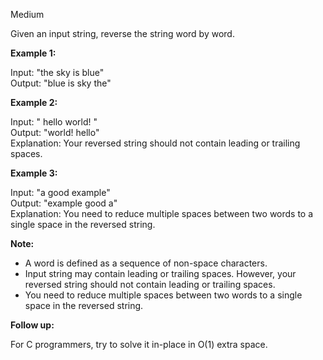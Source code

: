 Medium

Given an input string, reverse the string word by word.

 

**Example 1:**  

Input: "the sky is blue"  
Output: "blue is sky the"

**Example 2:**

Input: "  hello world!  "  
Output: "world! hello"  
Explanation: Your reversed string should not contain leading or trailing spaces.

**Example 3:**

Input: "a good   example"  
Output: "example good a"  
Explanation: You need to reduce multiple spaces between two words to a single space in the reversed string.
 

**Note:**

- A word is defined as a sequence of non-space characters.
- Input string may contain leading or trailing spaces. However, your reversed string should not contain leading or trailing spaces.
- You need to reduce multiple spaces between two words to a single space in the reversed string.
 

**Follow up:**

For C programmers, try to solve it in-place in O(1) extra space.
